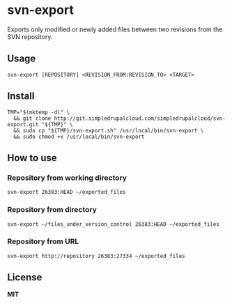 # svn-export

Exports only modified or newly added files between two revisions from the SVN repository.

## Usage

    svn-export [REPOSITORY] <REVISION_FROM:REVISION_TO> <TARGET>

## Install

    TMP="$(mktemp -d)" \
      && git clone http://git.simpledrupalcloud.com/simpledrupalcloud/svn-export.git "${TMP}" \
      && sudo cp "${TMP}/svn-export.sh" /usr/local/bin/svn-export \
      && sudo chmod +x /usr/local/bin/svn-export

## How to use

### Repository from working directory

    svn-export 26383:HEAD ~/exported_files

### Repository from directory

    svn-export ~/files_under_version_control 26383:HEAD ~/exported_files

### Repository from URL

    svn-export http://repository 26383:27334 ~/exported_files

## License

**MIT**
